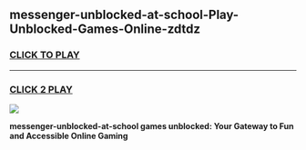 
## messenger-unblocked-at-school-Play-Unblocked-Games-Online-zdtdz
<h3>
<a href="https://premium76.site?title=messenger-unblocked-at-school&ref=25A">CLICK TO PLAY</a></h3>
<hr>

<h3>
<a href="https://premium76.site?title=messenger-unblocked-at-school&ref=25A">CLICK 2 PLAY</a>
  
</h3>

<a href="https://premium76.site?title=messenger-unblocked-at-school&ref=25A"><img src="https://clearcache.store/games.png"></a>


**messenger-unblocked-at-school games unblocked: Your Gateway to Fun and Accessible Online Gaming**
